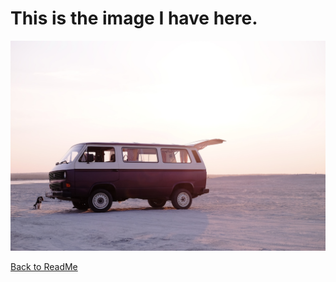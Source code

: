 # This is the image I have here.

![alt error text](fedor-PtW4RywQV4s-unsplash.jpg)

[Back to ReadMe](https://github.com/MichaelKeeney/Midterm-project#readme)
